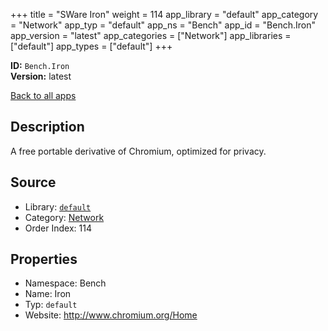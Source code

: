 ﻿+++
title = "SWare Iron"
weight = 114
app_library = "default"
app_category = "Network"
app_typ = "default"
app_ns = "Bench"
app_id = "Bench.Iron"
app_version = "latest"
app_categories = ["Network"]
app_libraries = ["default"]
app_types = ["default"]
+++

**ID:** `Bench.Iron`  
**Version:** latest  
<!--more-->

[Back to all apps](/apps/)

## Description
A free portable derivative of Chromium, optimized for privacy.

## Source

* Library: [`default`](/app_libraries/default)
* Category: [Network](/app_categories/network)
* Order Index: 114

## Properties

* Namespace: Bench
* Name: Iron
* Typ: `default`
* Website: <http://www.chromium.org/Home>

